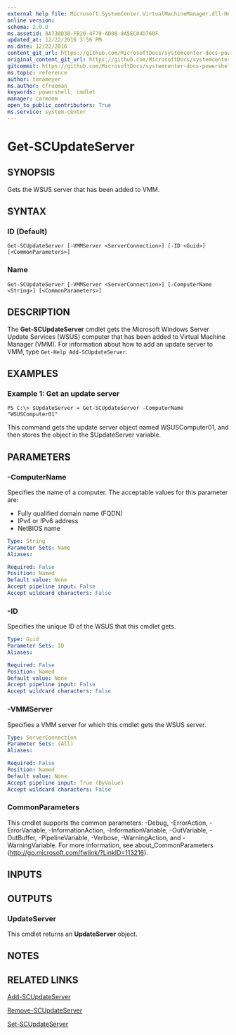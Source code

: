 ```yaml
---
external help file: Microsoft.SystemCenter.VirtualMachineManager.dll-Help.xml
online version: 
schema: 2.0.0
ms.assetid: 8A730D38-FB20-4F79-AD08-9A5EC04D760F
updated_at: 12/22/2016 3:56 PM
ms.date: 12/22/2016
content_git_url: https://github.com/MicrosoftDocs/systemcenter-docs-powershell/blob/live/systemcenter-cmdlets/SystemCenter2016/VirtualMachineManager/vlatest/Get-SCUpdateServer.md
original_content_git_url: https://github.com/MicrosoftDocs/systemcenter-docs-powershell/blob/live/systemcenter-cmdlets/SystemCenter2016/VirtualMachineManager/vlatest/Get-SCUpdateServer.md
gitcommit: https://github.com/MicrosoftDocs/systemcenter-docs-powershell/blob/96e5647587661652225fbdd2c797cd4d59d542bc/systemcenter-cmdlets/SystemCenter2016/VirtualMachineManager/vlatest/Get-SCUpdateServer.md
ms.topic: reference
author: tarameyer
ms.author: cfreeman
keywords: powershell, cmdlet
manager: carmonm
open_to_public_contributors: True
ms.service: system-center
---
```


# Get-SCUpdateServer

## SYNOPSIS
Gets the WSUS server that has been added to VMM.

## SYNTAX

### ID (Default)
```
Get-SCUpdateServer [-VMMServer <ServerConnection>] [-ID <Guid>] [<CommonParameters>]
```

### Name
```
Get-SCUpdateServer [-VMMServer <ServerConnection>] [-ComputerName <String>] [<CommonParameters>]
```

## DESCRIPTION
The **Get-SCUpdateServer** cmdlet gets the Microsoft Windows Server Update Services (WSUS) computer that has been added to Virtual Machine Manager (VMM).
For information about how to add an update server to VMM, type `Get-Help Add-SCUpdateServer`.

## EXAMPLES

### Example 1: Get an update server
```
PS C:\> $UpdateServer = Get-SCUpdateServer -ComputerName "WSUSComputer01"
```

This command gets the update server object named WSUSComputer01, and then stores the object in the $UpdateServer variable.

## PARAMETERS

### -ComputerName
Specifies the name of a computer.
The acceptable values for this parameter are:

- Fully qualified domain name (FQDN) 
- IPv4 or IPv6 address
- NetBIOS name

```yaml
Type: String
Parameter Sets: Name
Aliases: 

Required: False
Position: Named
Default value: None
Accept pipeline input: False
Accept wildcard characters: False
```

### -ID
Specifies the unique ID of the WSUS that this cmdlet gets.

```yaml
Type: Guid
Parameter Sets: ID
Aliases: 

Required: False
Position: Named
Default value: None
Accept pipeline input: False
Accept wildcard characters: False
```

### -VMMServer
Specifies a VMM server for which this cmdlet gets the WSUS server.

```yaml
Type: ServerConnection
Parameter Sets: (All)
Aliases: 

Required: False
Position: Named
Default value: None
Accept pipeline input: True (ByValue)
Accept wildcard characters: False
```

### CommonParameters
This cmdlet supports the common parameters: -Debug, -ErrorAction, -ErrorVariable, -InformationAction, -InformationVariable, -OutVariable, -OutBuffer, -PipelineVariable, -Verbose, -WarningAction, and -WarningVariable. For more information, see about_CommonParameters (http://go.microsoft.com/fwlink/?LinkID=113216).

## INPUTS

## OUTPUTS

### UpdateServer
This cmdlet returns an **UpdateServer** object.

## NOTES

## RELATED LINKS

[Add-SCUpdateServer](xref:SystemCenter2016/VirtualMachineManager/vlatest/Add-SCUpdateServer.md)

[Remove-SCUpdateServer](xref:SystemCenter2016/VirtualMachineManager/vlatest/Remove-SCUpdateServer.md)

[Set-SCUpdateServer](xref:SystemCenter2016/VirtualMachineManager/vlatest/Set-SCUpdateServer.md)


